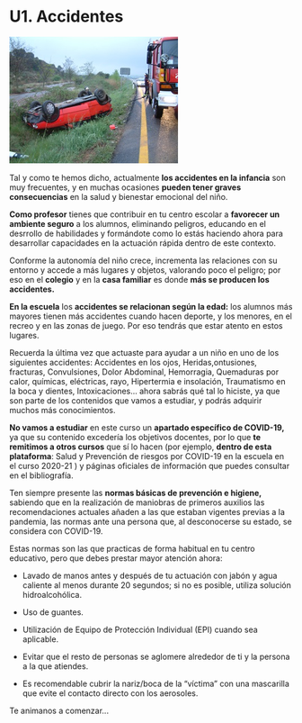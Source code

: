 # U1. Accidentes


![](img/DSCF0014.JPG)

Tal y como te hemos dicho, actualmente **los accidentes en la infancia** son muy frecuentes, y en muchas ocasiones **pueden tener graves consecuencias** en la salud y bienestar emocional del niño.

**Como profesor** tienes que contribuir en tu centro escolar a **favorecer un ambiente seguro** a los alumnos, eliminando peligros, educando en el desrrollo de habilidades y formándote como lo estás haciendo ahora para desarrollar capacidades en la actuación rápida dentro de este contexto.

Conforme la autonomía del niño crece, incrementa las relaciones con su entorno y accede a más lugares y objetos, valorando poco el peligro; por eso en el **colegio** y en la **casa familiar** es donde **más se producen los accidentes.**

**En la escuela** los **accidentes se relacionan según la edad:** los alumnos más mayores tienen más accidentes cuando hacen deporte, y los menores, en el recreo y en las zonas de juego. Por eso tendrás que estar atento en estos lugares.

Recuerda la última vez que actuaste para ayudar a un niño en uno de los siguientes accidentes: Accidentes en los ojos, Heridas,ontusiones, fracturas, Convulsiones, Dolor Abdominal, Hemorragia, Quemaduras por calor, químicas, eléctricas, rayo, Hipertermia e insolación, Traumatismo en la boca y dientes, Intoxicaciones... ahora sabrás qué tal lo hiciste, ya que son parte de los contenidos que vamos a estudiar, y podrás adquirir muchos más conocimientos.

**No vamos a estudiar** en este curso un **apartado específico de COVID-19,** ya que su contenido excedería los objetivos docentes, por lo que **te remitimos a otros cursos** que sí lo hacen (por ejemplo, **dentro de esta plataforma**: Salud y Prevención de riesgos por COVID-19 en la escuela en el curso 2020-21 ) y páginas oficiales de información que puedes consultar en el bibliografía.

Ten siempre presente las **normas básicas de prevención e higiene,** sabiendo que en la realización de maniobras de primeros auxilios las recomendaciones actuales añaden a las que estaban vigentes previas a la pandemia, las normas ante una persona que, al desconocerse su estado, se considera con COVID-19.

Estas normas son las que practicas de forma habitual en tu centro educativo, pero que debes prestar mayor atención ahora:

- Lavado de manos antes y después de tu actuación con jabón y agua caliente al menos durante 20 segundos; si no es posible, utiliza solución hidroalcohólica.

- Uso de guantes.

- Utilización de Equipo de Protección Individual (EPI) cuando sea aplicable.

- Evitar que el resto de personas se aglomere alrededor de ti y la persona a la que atiendes.

- Es recomendable cubrir la nariz/boca de la “víctima” con una mascarilla que evite el contacto directo con los aerosoles.

Te animanos a comenzar...
